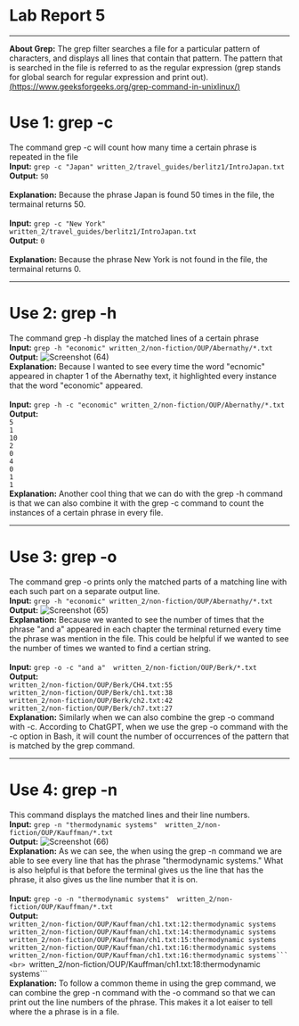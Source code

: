 # Lab Report 5

---

**About Grep:** The grep filter searches a file for a particular pattern of characters, and displays all lines that contain that pattern. The pattern that is searched in the file is referred to as the regular expression (grep stands for global search for regular expression and print out). [(https://www.geeksforgeeks.org/grep-command-in-unixlinux/)](https://www.geeksforgeeks.org/grep-command-in-unixlinux/)

# Use 1: grep -c

The command grep -c will count how many time a certain phrase is repeated in the file
<br> **Input:** ```grep -c "Japan" written_2/travel_guides/berlitz1/IntroJapan.txt```
<br> **Output:** ```50```
<br> 
<br> **Explanation:** Because the phrase Japan is found 50 times in the file, the termainal returns 50.
<br> 
<br> **Input:** ```grep -c "New York" written_2/travel_guides/berlitz1/IntroJapan.txt```
<br> **Output:** ```0```
<br> 
<br> **Explanation:** Because the phrase New York is not found in the file, the termainal returns 0.

---

# Use 2: grep -h

The command grep -h display the matched lines of a certain phrase
<br> **Input:** ```grep -h "economic" written_2/non-fiction/OUP/Abernathy/*.txt```
<br> **Output:** 
![Screenshot (64)](https://user-images.githubusercontent.com/103862450/224897135-f58bf0d6-021d-4604-9d7d-e47fca5bb191.png)
<br> 
**Explanation:** Because I wanted to see every time the word "ecnomic" appeared in chapter 1 of the Abernathy text, it highlighted every instance that the word "economic" appeared.
<br> 
<br> **Input:** ```grep -h -c "economic" written_2/non-fiction/OUP/Abernathy/*.txt``` 
<br> **Output:** 
<br> ```5```
<br> ```1```
<br> ```10```
<br> ```2```
<br> ```0```
<br> ```4```
<br> ```0```
<br> ```1```
<br> ```1```
<br> 
**Explanation:** Another cool thing that we can do with the grep -h command is that we can also combine it with the grep -c command to count the instances of a certain phrase in every file.

---

# Use 3: grep -o
The command grep -o prints only the matched parts of a matching line with each such part on a separate output line.
<br> **Input:** ```grep -h "economic" written_2/non-fiction/OUP/Abernathy/*.txt``` 
<br> **Output:** 
![Screenshot (65)](https://user-images.githubusercontent.com/103862450/224901160-15cecf56-78e7-48db-89a1-7cf511190b26.png)
<br>
**Explanation:** Because we wanted to see the number of times that the phrase "and a" appeared in each chapter the terminal returned every time the phrase was mention in the file. This could be helpful if we wanted to see the number of times we wanted to find a certian string.
<br> 
<br> **Input:** ```grep -o -c "and a"  written_2/non-fiction/OUP/Berk/*.txt``` 
<br> **Output:**
<br> ```written_2/non-fiction/OUP/Berk/CH4.txt:55```
<br> ```written_2/non-fiction/OUP/Berk/ch1.txt:38```
<br> ```written_2/non-fiction/OUP/Berk/ch2.txt:42```
<br> ```written_2/non-fiction/OUP/Berk/ch7.txt:27```
<br>
**Explanation:** Similarly when we can also combine the grep -o command with -c. According to ChatGPT, when we use the grep -o command with the -c option in Bash, it will count the number of occurrences of the pattern that is matched by the grep command.

---

# Use 4: grep -n
This command displays the matched lines and their line numbers.
<br> **Input:** ```grep -n "thermodynamic systems"  written_2/non-fiction/OUP/Kauffman/*.txt```
<br> **Output:** 
![Screenshot (66)](https://user-images.githubusercontent.com/103862450/224906220-2347e58d-2c7a-4f2a-841c-26878621115d.png)
<br>
**Explanation:** As we can see, the when using the grep -n command we are able to see every line that has the phrase "thermodynamic systems." What is also helpful is that before the terminal gives us the line that has the phrase, it also gives us the line number that it is on.
<br>
<br> **Input:** ```grep -o -n "thermodynamic systems"  written_2/non-fiction/OUP/Kauffman/*.txt```
<br> **Output:** 
<br> ```written_2/non-fiction/OUP/Kauffman/ch1.txt:12:thermodynamic systems```
<br> ```written_2/non-fiction/OUP/Kauffman/ch1.txt:14:thermodynamic systems```
<br> ```written_2/non-fiction/OUP/Kauffman/ch1.txt:15:thermodynamic systems```
<br> ```written_2/non-fiction/OUP/Kauffman/ch1.txt:16:thermodynamic systems```
<br> ``written_2/non-fiction/OUP/Kauffman/ch1.txt:16:thermodynamic systems```
<br> ``written_2/non-fiction/OUP/Kauffman/ch1.txt:18:thermodynamic systems```
<br>
**Explanation:** To follow a common theme in using the grep command, we can combine the grep -n command with the -o command so that we can print out the line numbers of the phrase. This makes it a lot eaiser to tell where the a phrase is in a file.
